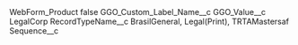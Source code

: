 <?xml version="1.0" encoding="UTF-8"?>
<CustomMetadata xmlns="http://soap.sforce.com/2006/04/metadata" xmlns:xsi="http://www.w3.org/2001/XMLSchema-instance" xmlns:xsd="http://www.w3.org/2001/XMLSchema">
    <label>WebForm_Product</label>
    <protected>false</protected>
    <values>
        <field>GGO_Custom_Label_Name__c</field>
        <value xsi:nil="true"/>
    </values>
    <values>
        <field>GGO_Value__c</field>
        <value xsi:type="xsd:string">LegalCorp</value>
    </values>
    <values>
        <field>RecordTypeName__c</field>
        <value xsi:type="xsd:string">BrasilGeneral, Legal(Print), TRTAMastersaf</value>
    </values>
    <values>
        <field>Sequence__c</field>
        <value xsi:nil="true"/>
    </values>
</CustomMetadata>
